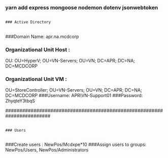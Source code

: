  ### yarn add express mongoose nodemon dotenv jsonwebtoken

 ##
	### Active Directory 
##

###Domain Name:
apr.na.mcdcorp
### Organizational Unit Host :
OU: OU=HyperV; OU=VN-Servers; OU=VN; DC=APR; DC=NA; DC=MCDCORP
### Organizational Unit VM :
OU=StoreController; OU=VN-Servers; OU=VN; DC=APR; DC=NA; DC=MCDCORP
###Username: 
APR\VN-Support01
###Password: 
ZhyqteY3tbqS

########################################################################

##
	### Users
##
###Create users : 
NewPos/Mcdxpe*10
###Assign users to groups: 
NewPos/Users, NewPos/Administrators